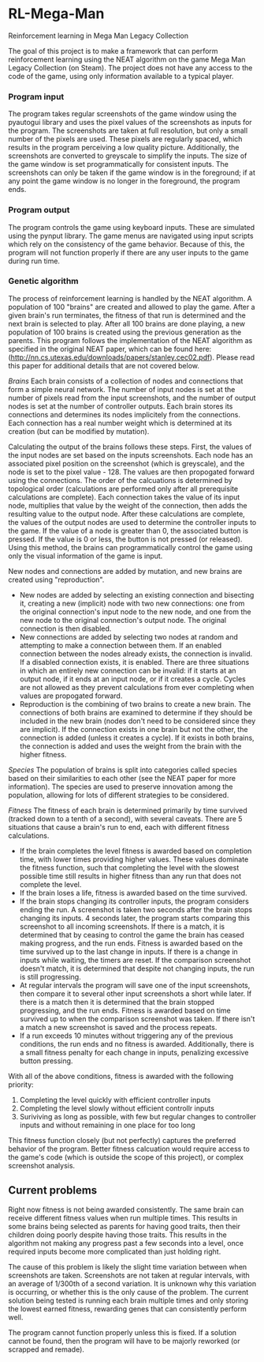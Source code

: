 # RL-Mega-Man
Reinforcement learning in Mega Man Legacy Collection

The goal of this project is to make a framework that can perform reinforcement learning using the NEAT algorithm on the game Mega Man Legacy Collection (on Steam). The project does not have any access to the code of the game, using only information available to a typical player. 

### Program input
The program takes regular screenshots of the game window using the pyautogui library and uses the pixel values of the screenshots as inputs for the program. The screenshots are taken at full resolution, but only a small number of the pixels are used. These pixels are regularly spaced, which results in the program perceiving a low quality picture. Additionally, the screenshots are converted to greyscale to simplify the inputs. The size of the game window is set programmatically for consistent inputs. The screenshots can only be taken if the game window is in the foreground; if at any point the game window is no longer in the foreground, the program ends.

### Program output
The program controls the game using keyboard inputs. These are simulated using the pynput library. The game menus are navigated using input scripts which rely on the consistency of the game behavior. Because of this, the program will not function properly if there are any user inputs to the game during run time. 

### Genetic algorithm
The process of reinforcement learning is handled by the NEAT algorithm. A population of 100 "brains" are created and allowed to play the game. After a given brain's run terminates, the fitness of that run is determined and the next brain is selected to play. After all 100 brains are done playing, a new population of 100 brains is created using the previous generation as the parents. This program follows the implementation of the NEAT algorithm as specified in the original NEAT paper, which can be found here: (http://nn.cs.utexas.edu/downloads/papers/stanley.cec02.pdf). Please read this paper for additional details that are not covered below.

*Brains*
Each brain consists of a collection of nodes and connections that form a simple neural network. The number of input nodes is set at the number of pixels read from the input screenshots, and the number of output nodes is set at the number of controller outputs. Each brain stores its connections and determines its nodes implicitely from the connections. Each connection has a real number weight which is determined at its creation (but can be modified by mutation).

Calculating the output of the brains follows these steps. First, the values of the input nodes are set based on the inputs screenshots. Each node has an associated pixel position on the screenshot (which is greyscale), and the node is set to the pixel value - 128. The values are then propogated forward using the connections. The order of the calcuations is determined by topological order (calculations are performed only after all prerequisite calculations are complete). Each connection takes the value of its input node, multiplies that value by the weight of the connection, then adds the resulting value to the output node. After these calculations are complete, the values of the output nodes are used to determine the controller inputs to the game. If the value of a node is greater than 0, the associated button is pressed. If the value is 0 or less, the button is not pressed (or released). Using this method, the brains can programmatically control the game using only the visual information of the game is input.

New nodes and connections are added by mutation, and new brains are created using "reproduction". 
* New nodes are added by selecting an existing connection and bisecting it, creating a new (implicit) node with two new connections: one from the original connection's input node to the new node, and one from the new node to the original connection's output node. The original connection is then disabled. 
* New connections are added by selecting two nodes at random and attempting to make a connection between them. If an enabled connection between the nodes already exists, the connection is invalid. If a disabled connection exists, it is enabled. There are three situations in which an entirely new connection can be invalid: if it starts at an output node, if it ends at an input node, or if it creates a cycle. Cycles are not allowed as they prevent calculations from ever completing when values are propogated forward.
* Reproduction is the combining of two brains to create a new brain. The connections of both brains are examined to determine if they should be included in the new brain (nodes don't need to be considered since they are implicit). If the connection exists in one brain but not the other, the connection is added (unless it creates a cycle). If it exists in both brains, the connection is added and uses the weight from the brain with the higher fitness.

*Species*
The population of brains is split into categories called species based on their similarities to each other (see the NEAT paper for more information). The species are used to preserve innovation among the population, allowing for lots of different strategies to be considered.

*Fitness*
The fitness of each brain is determined primarily by time survived (tracked down to a tenth of a second), with several caveats. There are 5 situations that cause a brain's run to end, each with different fitness calculations.
* If the brain completes the level fitness is awarded based on completion time, with lower times providing higher values. These values dominate the fitness function, such that completing the level with the slowest possible time still results in higher fitness than any run that does not complete the level. 
* If the brain loses a life, fitness is awarded based on the time survived.
* If the brain stops changing its controller inputs, the program considers ending the run. A screenshot is taken two seconds after the brain stops changing its inputs. 4 seconds later, the program starts comparing this screenshot to all incoming screenshots. If there is a match, it is determined that by ceasing to control the game the brain has ceased making progress, and the run ends. Fitness is awarded based on the time survived up to the last change in inputs. If there is a change in inputs while waiting, the timers are reset. If the comparison screenshot doesn't match, it is determined that despite not changing inputs, the run is still progressing.
* At regular intervals the program will save one of the input screenshots, then compare it to several other input screenshots a short while later. If there is a match then it is determined that the brain stopped progressing, and the run ends. Fitness is awarded based on time survived up to when the comparison screenshot was taken. If there isn't a match a new screenshot is saved and the process repeats.
* If a run exceeds 10 minutes without triggering any of the previous conditions, the run ends and no fitness is awarded.
Additionally, there is a small fitness penalty for each change in inputs, penalizing excessive button pressing.

With all of the above conditions, fitness is awarded with the following priority:
1. Completing the level quickly with efficient controller inputs
2. Completing the level slowly without efficient controllr inputs
3. Suriviving as long as possible, with few but regular changes to controller inputs and without remaining in one place for too long

This fitness function closely (but not perfectly) captures the preferred behavior of the program. Better fitness calcuation would require access to the game's code (which is outside the scope of this project), or complex screenshot analysis.

## Current problems
Right now fitness is not being awarded consistently. The same brain can receive different fitness values when run multiple times. This results in some brains being selected as parents for having good traits, then their children doing poorly despite having those traits. This results in the algorithm not making any progress past a few seconds into a level, once required inputs become more complicated than just holding right.

The cause of this problem is likely the slight time variation between when screenshots are taken. Screenshots are not taken at regular intervals, with an average of 1/300th of a second variation. It is unknown why this variation is occurring, or whether this is the only cause of the problem. The current solution being tested is running each brain multiple times and only storing the lowest earned fitness, rewarding genes that can consistently perform well.

The program cannot function properly unless this is fixed. If a solution cannot be found, then the program will have to be majorly reworked (or scrapped and remade).
